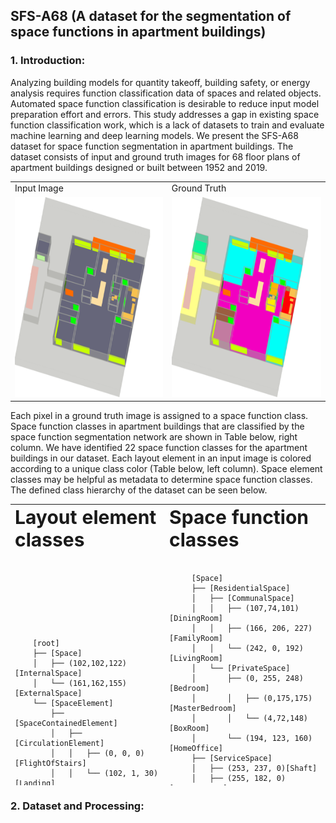 

## SFS-A68 (A dataset for the segmentation of space functions in apartment buildings)
 


### 1. Introduction:

Analyzing building models for quantity takeoff, building safety, or energy analysis requires function classification data of spaces and related objects. Automated space function classification is desirable to reduce input model preparation effort and errors. This study addresses a gap in existing space function classification work, which is a lack of datasets to train and evaluate machine learning and deep learning models. We present the SFS-A68 dataset for space function segmentation in apartment buildings. The dataset consists of input and ground truth images for 68 floor plans of apartment buildings designed or built between 1952 and 2019. 




<table align="center">
  <tr>
     <td>Input Image</td>
     <td>Ground Truth</td>
  </tr>
  <tr>
    <td><img src="./data/0011/input/0011_input.png" width=320 height=320></td>
    <td><img src="./data/0011/ground_truth/0011_ground_truth.png" width=320 height=320></td>
  </tr>
 </table>


Each pixel in a ground truth image is assigned to a space function class. Space function classes in apartment buildings that are classified by the space function segmentation network are shown in Table below, right column.  We have identified 22 space function classes for the apartment buildings in our dataset. Each layout element in an input image is colored according to a unique class color (Table below, left column). Space element classes may be helpful as metadata to determine space function classes. The defined class hierarchy of the dataset can be seen below.

<table border="0" align="center"  width=60 height=450>
 <tr>
    <td><b style="font-size:30px">Layout element classes</b></td>
    <td><b style="font-size:30px">Space function classes</b></td>
 </tr>
 <tr >
  <td>
   <pre ><code class="lang-txt"  >
    [root]
    ├── [Space]
    │   ├── (102,102,122)[InternalSpace]
    │   └── (161,162,155)[ExternalSpace]
    └── [SpaceElement]
        ├── [SpaceContainedElement]
        │   ├── [CirculationElement]
        │   │   ├── (0, 0, 0)[FlightOfStairs]
        │   │   └── (102, 1, 30)[Landing]
        │   ├── [FurnishingElement]
        │   │   ├── (253, 223, 162)[KitchenElement]
        │   │   └── (248, 193, 79)[SanitaryElemen]
        │   └── [EquipmentElement]
        │       └── [HomeAppliance]
        │           └── (159, 140, 81)[TextileCareAppliance]
        └── [SpaceEnclosingElement]
            ├── (109, 189, 110)[Opening]
            ├── (255, 107, 0)[Partition]
            ├── (200, 255, 0)[Window]
            └── [Door]
                ├── (0, 255, 0)[RegularDoor]
                ├── (72, 112, 39)[UnitDoor]
                └── (187, 244, 154)[ElevatorDoor]
      </code></pre>
    </td>
    <td>
     <pre><code class="lang-txt">
     [Space]
     ├── [ResidentialSpace]
     │   ├── [CommunalSpace]
     │   │   ├── (107,74,101)[DiningRoom]
     │   │   ├── (166, 206, 227)[FamilyRoom]
     │   │   └── (242, 0, 192)[LivingRoom]
     │   └── [PrivateSpace]
     │       ├── (0, 255, 248)[Bedroom]
     │       │   ├── (0,175,175)[MasterBedroom]
     │       │   └── (4,72,148)[BoxRoom]
     │       └── (194, 123, 160)[HomeOffice]
     ├── [ServiceSpace]
     │   ├── (253, 237, 0)[Shaft]
     │   ├── (255, 182, 0)[StorageRoom]
     │   │   └── (191, 144, 0)[WalkInCloset]
     │   └── [SanitarySpace]
     │       ├── (255, 0, 0)[Bathroom]
     │       ├── (69, 129, 142)[Toilet]
     │       ├── (131, 126, 197)[Kitchen]
     │       └── (0, 0, 255)[LaundryRoom]
     ├── [CirculationSpace]
     │   ├── [VerticalCirculationSpace]
     │   │   ├── (9, 244, 156)[Elevator]
     │   │   └── (168, 134, 113)[Stairway]
     │   └── [HorizontalCirculationSpace]
     │       ├── (151, 143, 141)[Entrance]
     │       └── (125, 62, 32)[Hallway]
     │           ├── (225, 138, 96)[MainHallway]
     │           └── (155, 94, 65)[InternalHallway]
     └── [ExternalSpace]
         ├── (255, 255, 22)[AccessBalcony]
         └── (121, 56, 145)[Loggia]
   </code></pre>
  </td>
 </tr>
</table>



### 2. Dataset and Processing:

